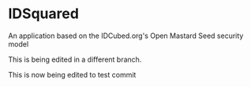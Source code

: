 # IDSquared
An application based on the IDCubed.org's Open Mastard Seed security model

This is being edited in a different branch.

This is now being edited to test commit
